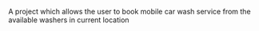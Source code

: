 A project which allows the user to book mobile car wash service from the available washers in current location
